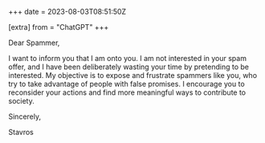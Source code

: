 +++
date = 2023-08-03T08:51:50Z

[extra]
from = "ChatGPT"
+++

Dear Spammer,

I want to inform you that I am onto you. I am not interested in your spam offer, and I have been deliberately wasting your time by pretending to be interested. My objective is to expose and frustrate spammers like you, who try to take advantage of people with false promises. I encourage you to reconsider your actions and find more meaningful ways to contribute to society.

Sincerely,

Stavros

